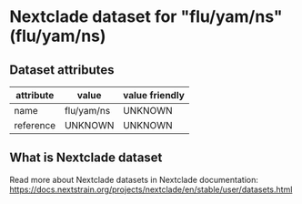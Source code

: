 # Nextclade dataset for "flu/yam/ns" (flu/yam/ns)


## Dataset attributes

| attribute            | value                | value friendly                           |
| -------------------- | -------------------- | ---------------------------------------- |
| name                 | flu/yam/ns           | UNKNOWN                                  |
| reference            | UNKNOWN              | UNKNOWN                                  |


## What is Nextclade dataset

Read more about Nextclade datasets in Nextclade documentation: https://docs.nextstrain.org/projects/nextclade/en/stable/user/datasets.html
